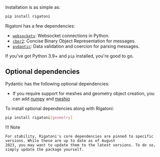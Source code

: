 Installation is as simple as:

```bash
pip install rigatoni
```

Rigatoni has a few dependencies:

* [`websockets`](https://websockets.readthedocs.io/en/stable/): Websocket connections in Python.
* [`cbor2`](https://cbor2.readthedocs.io/en/latest/): Concise Binary Object Representation for messages.
* [`pydantic`](https://docs.pydantic.dev/dev-v2/): Data validation and coercion for parsing messages.

If you've got Python 3.9+ and `pip` installed, you're good to go.

## Optional dependencies

Pydantic has the following optional dependencies:

* If you require support for meshes and geometry object creation, you can add 
[numpy](https://numpy.org/doc/stable/index.html) and [meshio](https://github.com/nschloe/meshio) 

To install optional dependencies along with Rigatoni:

```bash
pip install rigatoni[geometry]
```

!!! Note

    For stability, Rigatoni's core dependencies are pinned to specific versions. While these are up to date as of August
    2023, you may want to update them to the latest versions. To do so, simply update the package yourself.
